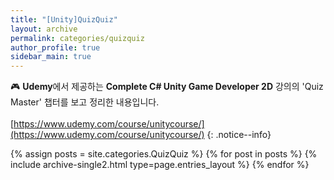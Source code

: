 ```yaml
---
title: "[Unity]QuizQuiz"
layout: archive
permalink: categories/quizquiz
author_profile: true
sidebar_main: true
---
```


🎮 **Udemy**에서 제공하는 **Complete C# Unity Game Developer 2D** 강의의 'Quiz Master' 챕터를 보고 정리한 내용입니다.
<br><br>
[https://www.udemy.com/course/unitycourse/](https://www.udemy.com/course/unitycourse/)
{: .notice--info}

{% assign posts = site.categories.QuizQuiz %}
{% for post in posts %} {% include archive-single2.html type=page.entries_layout %} {% endfor %}